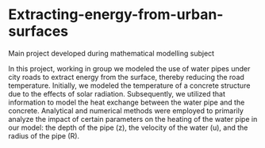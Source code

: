 # Extracting-energy-from-urban-surfaces
Main project developed during mathematical modelling subject

In this project, working in group we modeled the use of water pipes under city roads to extract energy from the surface, thereby reducing the road temperature. Initially, we modeled the temperature of a concrete structure due to the effects of solar radiation. Subsequently, we utilized that information to model the heat exchange between the water pipe and the concrete. Analytical and numerical methods were employed to primarily analyze the impact of certain parameters on the heating of the water pipe in our model: the depth of the pipe (z), the velocity of the water (u), and the radius of the pipe (R).
